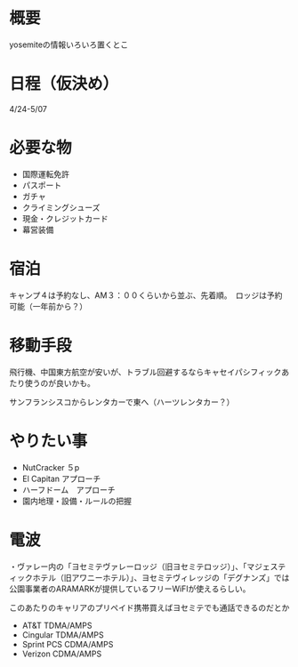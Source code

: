 # 概要
yosemiteの情報いろいろ置くとこ

# 日程（仮決め）
4/24-5/07

# 必要な物
- 国際運転免許
- パスポート
- ガチャ
- クライミングシューズ
- 現金・クレジットカード
- 幕営装備

# 宿泊
キャンプ４は予約なし、AM３：００くらいから並ぶ、先着順。　ロッジは予約可能（一年前から？）

# 移動手段
飛行機、中国東方航空が安いが、トラブル回避するならキャセイパシフィックあたり使うのが良いかも。

サンフランシスコからレンタカーで東へ（ハーツレンタカー？）

# やりたい事
- NutCracker ５p 
- El Capitan アプローチ
- ハーフドーム　アプローチ
- 園内地理・設備・ルールの把握

# 電波
・ヴァレー内の「ヨセミテヴァレーロッジ（旧ヨセミテロッジ）」、「マジェスティックホテル（旧アワニーホテル）」、ヨセミテヴィレッジの「デグナンズ」では公園事業者のARAMARKが提供しているフリーWiFIが使えるらしい。

このあたりのキャリアのプリペイド携帯買えばヨセミテでも通話できるのだとか
- AT&T TDMA/AMPS
- Cingular TDMA/AMPS
- Sprint PCS CDMA/AMPS
- Verizon CDMA/AMPS
